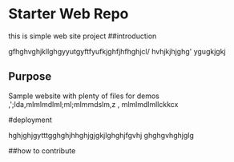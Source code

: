 # Starter Web Repo

this is simple web site project 
##introduction

gfhghvghjkllghgyyutgyftfyufkjghfjhfhghjcl/
hvhjkjhjghg'
ygugkjgkj
## Purpose

Sample website with plenty of files for demos
,';lda,mlmlmdlml;ml;mlmmdslm,z , mlmlmdlmllckkcx

#deployment

hghjghjgytttgghghjhhghjgjgkjlghghjfgvhj
ghghgvhghjglg

##how to contribute
